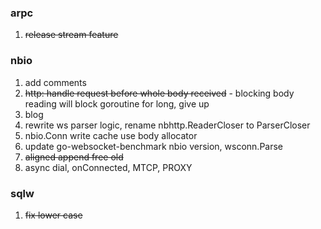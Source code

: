 ### arpc
1. ~~release stream feature~~

### nbio
1. add comments
2. ~~http: handle request before whole body received~~ - blocking body reading will block goroutine for long, give up
3. blog
4. rewrite ws parser logic, rename nbhttp.ReaderCloser to ParserCloser
5. nbio.Conn write cache use body allocator
6. update go-websocket-benchmark nbio version, wsconn.Parse
7. ~~aligned append free old~~
8. async dial, onConnected, MTCP, PROXY

### sqlw
1. ~~fix lower case~~
